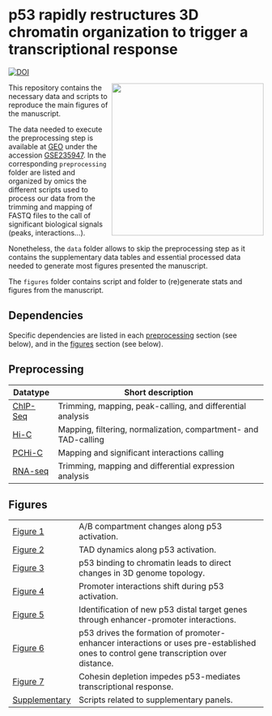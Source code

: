 
# p53 rapidly restructures 3D chromatin organization to trigger a transcriptional response
[![DOI](https://zenodo.org/badge/DOI/10.5281/zenodo.8075024.svg)](https://doi.org/10.5281/zenodo.8075024)

<img src="https://github.com/JavierreLab/p53/assets/86778675/fca5a6f5-e09a-44a1-a12d-9e1fcc0d6299"  width="300" ALIGN="right">

This repository contains the necessary data and scripts to reproduce the main figures of the  manuscript.

The data needed to execute the preprocessing step is available at [GEO](https://www.ncbi.nlm.nih.gov/geo/) under the accession [GSE235947](https://www.ncbi.nlm.nih.gov/geo/query/acc.cgi?acc=GSE235947). In the corresponding `preprocessing` folder are listed and organized by omics the different scripts used to process our data from the trimming and mapping of FASTQ files to the call of significant biological signals (peaks, interactions...).

Nonetheless, the `data` folder allows to skip the preprocessing step as it contains the supplementary data tables and essential processed data needed to generate most figures presented the manuscript.

The `figures` folder contains script and folder to (re)generate stats and figures from the manuscript.  

## Dependencies

Specific dependencies are listed in each [preprocessing](https://github.com/JavierreLab/p53/tree/main/preprocessing) section (see below), and in the [figures](https://github.com/JavierreLab/p53/tree/main/figures/) section (see below).

## Preprocessing

| Datatype | Short description |
|----------|------|
| [ChIP-Seq](https://github.com/JavierreLab/p53/tree/main/preprocessing/ChIP) |  Trimming, mapping, peak-calling, and differential analysis  |
| [Hi-C](https://github.com/JavierreLab/p53/tree/main/preprocessing/HiC) |  Mapping, filtering, normalization, compartment- and TAD-calling  |
| [PCHi-C](https://github.com/JavierreLab/p53/tree/main/preprocessing/PCHiC)    |  Mapping and significant interactions calling |
| [RNA-seq](https://github.com/JavierreLab/p53/tree/main/preprocessing/RNA)  |  Trimming, mapping and differential expression analysis  |

## Figures

|||
|---|---|
| [Figure 1](https://github.com/JavierreLab/p53/tree/main/figures/Figure_1) |  A/B compartment changes along p53 activation. |
| [Figure 2](https://github.com/JavierreLab/p53/tree/main/figures/Figure_2) |  TAD dynamics along p53 activation. |
| [Figure 3](https://github.com/JavierreLab/p53/tree/main/figures/Figure_3) |  p53 binding to chromatin leads to direct changes in 3D genome topology. |
| [Figure 4](https://github.com/JavierreLab/p53/tree/main/figures/Figure_4) |  Promoter interactions shift during p53 activation. |
| [Figure 5](https://github.com/JavierreLab/p53/tree/main/figures/Figure_5) |  Identification of new p53 distal target genes through enhancer-promoter interactions. |
| [Figure 6](https://github.com/JavierreLab/p53/tree/main/figures/Figure_6) |  p53 drives the formation of promoter-enhancer interactions or uses pre-established ones to control gene transcription over distance. |
| [Figure 7](https://github.com/JavierreLab/p53/tree/main/figures/Figure_7) |  Cohesin depletion impedes p53-mediates transcriptional response.  |
| [Supplementary](https://github.com/JavierreLab/p53/tree/main/figures/Supplementary_Figures_bulk) |  Scripts related to supplementary panels. |
